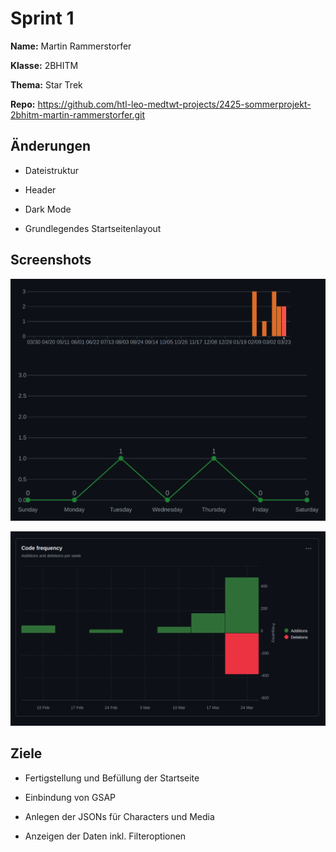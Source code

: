 # Sprint 1

**Name:** Martin Rammerstorfer

**Klasse:** 2BHITM

**Thema:** Star Trek

**Repo:** https://github.com/htl-leo-medtwt-projects/2425-sommerprojekt-2bhitm-martin-rammerstorfer.git


## Änderungen

* Dateistruktur

* Header

* Dark Mode

* Grundlegendes Startseitenlayout

## Screenshots

![Commits](./img/commits.png)

![Code Frequency](./img/frequency.png)

## Ziele

* Fertigstellung und Befüllung der Startseite

* Einbindung von GSAP

* Anlegen der JSONs für Characters und Media

* Anzeigen der Daten inkl. Filteroptionen
